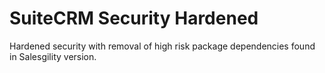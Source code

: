 # SuiteCRM Security Hardened

Hardened security with removal of high risk package dependencies found in Salesgility version.
